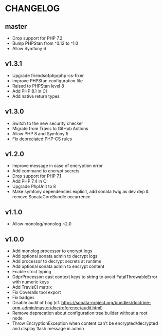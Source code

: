 CHANGELOG
=========

master
------

* Drop support for PHP 7.2
* Bump PHPStan from ^0.12 to ^1.0
* Allow Symfony 6

v1.3.1
------

* Upgrade friendsofphp/php-cs-fixer
* Improve PHPStan configuration file
* Raised to PHPStan level 8
* Add PHP 8.1 in CI
* Add native return types

v1.3.0
------

* Switch to the new security checker
* Migrate from Travis to GitHub Actions
* Allow PHP 8 and Symfony 5
* Fix depreciated PHP-CS rules

v1.2.0
------

* Improve message in case of encryption error
* Add command to encrypt secrets
* Drop support for PHP 7.1
* Add PHP 7.4 in CI
* Upgrade PhpUnit to 8
* Make symfony dependencies explicit, add sonata twig as dev dep & remove SonataCoreBundle occurrence

v1.1.0
------

* Allow monolog/monolog ~2.0

v1.0.0
------

* Add monolog processor to encrypt logs
* Add optional sonata admin to decrypt logs
* Add processor to decrypt secrets at runtime
* Add optional sonata admin to encrypt content
* Enable strict typing
* GdprProcessor: cast context keys to string to avoid FatalThrowableError with numeric keys
* Add TravisCI matrix
* Fix Coveralls tool export
* Fix badges
* Disable audit of Log (cf. https://sonata-project.org/bundles/doctrine-orm-admin/master/doc/reference/audit.html)
* Remove deprecation about configuration tree builder without a root node
* Throw EncryptionException when content can't be encrypted/decrypted and display flash message in admin
